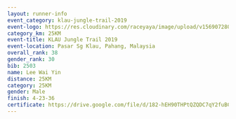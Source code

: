 ```yaml
---
layout: runner-info 
event_category: klau-jungle-trail-2019 
event-logo: https://res.cloudinary.com/raceyaya/image/upload/v1569072808/logo/klau-image_qwwxyw.png
category_km: 25KM 
event-title: KLAU Jungle Trail 2019 
event-location: Pasar Sg Klau, Pahang, Malaysia 
overall_rank: 38
gender_rank: 30
bib: 2503
name: Lee Wai Yin
distance: 25KM
category: 25KM
gender: Male
finish: 4-23-36
certificate: https://drive.google.com/file/d/182-hEH90THPtQZQDC7qY2fuBCJE9sREw/view?usp=sharing
---
```

